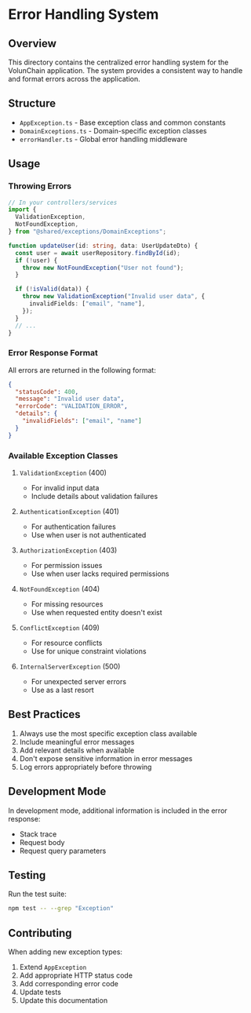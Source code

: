 # Error Handling System

## Overview

This directory contains the centralized error handling system for the VolunChain application. The system provides a consistent way to handle and format errors across the application.

## Structure

- `AppException.ts` - Base exception class and common constants
- `DomainExceptions.ts` - Domain-specific exception classes
- `errorHandler.ts` - Global error handling middleware

## Usage

### Throwing Errors

```typescript
// In your controllers/services
import {
  ValidationException,
  NotFoundException,
} from "@shared/exceptions/DomainExceptions";

function updateUser(id: string, data: UserUpdateDto) {
  const user = await userRepository.findById(id);
  if (!user) {
    throw new NotFoundException("User not found");
  }

  if (!isValid(data)) {
    throw new ValidationException("Invalid user data", {
      invalidFields: ["email", "name"],
    });
  }
  // ...
}
```

### Error Response Format

All errors are returned in the following format:

```json
{
  "statusCode": 400,
  "message": "Invalid user data",
  "errorCode": "VALIDATION_ERROR",
  "details": {
    "invalidFields": ["email", "name"]
  }
}
```

### Available Exception Classes

1. `ValidationException` (400)

   - For invalid input data
   - Include details about validation failures

2. `AuthenticationException` (401)

   - For authentication failures
   - Use when user is not authenticated

3. `AuthorizationException` (403)

   - For permission issues
   - Use when user lacks required permissions

4. `NotFoundException` (404)

   - For missing resources
   - Use when requested entity doesn't exist

5. `ConflictException` (409)

   - For resource conflicts
   - Use for unique constraint violations

6. `InternalServerException` (500)
   - For unexpected server errors
   - Use as a last resort

## Best Practices

1. Always use the most specific exception class available
2. Include meaningful error messages
3. Add relevant details when available
4. Don't expose sensitive information in error messages
5. Log errors appropriately before throwing

## Development Mode

In development mode, additional information is included in the error response:

- Stack trace
- Request body
- Request query parameters

## Testing

Run the test suite:

```bash
npm test -- --grep "Exception"
```

## Contributing

When adding new exception types:

1. Extend `AppException`
2. Add appropriate HTTP status code
3. Add corresponding error code
4. Update tests
5. Update this documentation
